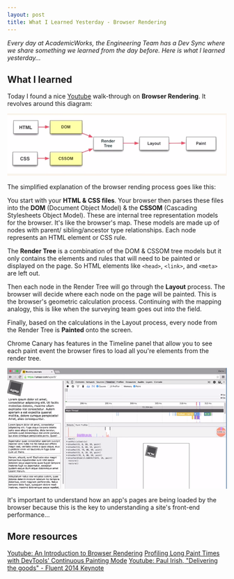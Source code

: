 ```yaml
---
layout: post
title: What I Learned Yesterday - Browser Rendering
---
```


*Every day at AcademicWorks, the Engineering Team has a Dev Sync where we share something we learned from the day before. Here is what I learned yesterday...*

## What I learned

Today I found a nice [Youtube](https://www.youtube.com/watch?v=n1cKlKM3jYI) walk-through on **Browser Rendering**. It revolves around this diagram: 

![](/public/images/browser-rendering.png)

The simplified explanation of the browser rending process goes like this:

You start with your **HTML & CSS files**. Your browser then parses these files into the **DOM** (Document Object Model) & the **CSSOM** (Cascading Stylesheets Object Model). These are internal tree representation models for the browser. It's like the browser's map. These models are made up of nodes with parent/ sibling/ancestor type relationships. Each node represents an HTML element or CSS rule.

The **Render Tree** is a combination of the DOM & CSSOM tree models but it only contains the elements and rules that will need to be painted or displayed on the page. So HTML elements like `<head>`, `<link>`, and `<meta>` are left out.

Then each node in the Render Tree will go through the **Layout** process. The browser will decide where each node on the page will be painted. This is the browser's geometric calculation process. Continuing with the mapping analogy, this is like when the surveying team goes out into the field.

Finally, based on the calculations in the Layout process, every node from the Render Tree is **Painted** onto the screen.

Chrome Canary has features in the Timeline panel that allow you to see each paint event the browser fires to load all you're elements from the render tree.

![](/public/images/chrome-canary.png)

It's important to understand how an app's pages are being loaded by the browser because this is the key to understanding a site's front-end performance...

## More resources
[Youtube: An Introduction to Browser Rendering](https://www.youtube.com/watch?v=n1cKlKM3jYI)
[Profiling Long Paint Times with DevTools' Continuous Painting Mode](https://developers.google.com/web/updates/2013/02/Profiling-Long-Paint-Times-with-DevTools-Continuous-Painting-Mode?hl=en)
[Youtube: Paul Irish, "Delivering the goods" - Fluent 2014 Keynote](https://www.youtube.com/watch?v=R8W_6xWphtw)